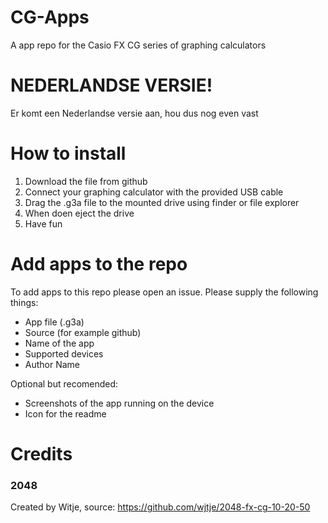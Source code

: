 # CG-Apps
A app repo for the Casio FX CG series of graphing calculators

# NEDERLANDSE VERSIE!
Er komt een Nederlandse versie aan, hou dus nog even vast

# How to install
1. Download the file from github
2. Connect your graphing calculator with the provided USB cable
3. Drag the .g3a file to the mounted drive using finder or file explorer
4. When doen eject the drive
5. Have fun

# Add apps to the repo
To add apps to this repo please open an issue. Please supply the following things:
- App file (.g3a)
- Source (for example github)
- Name of the app
- Supported devices
- Author Name

Optional but recomended:
- Screenshots of the app running on the device
- Icon for the readme

# Credits
### 2048 
Created by Witje, source: https://github.com/wjtje/2048-fx-cg-10-20-50
 
